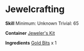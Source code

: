 <!-- TITLE: Golden Needle -->
<!-- SUBTITLE:  -->
# Jewelcrafting
**Skill**
Minimum: Unknown
Trivial: 65

**Container**
[Jeweler's Kit](jewelers-kit)

**Ingredients**
[Gold Bits](gold-bits) x 1